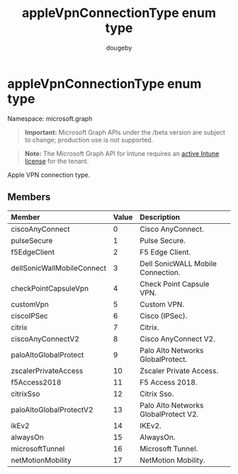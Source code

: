 ﻿---
title: "appleVpnConnectionType enum type"
description: "Apple VPN connection type."
author: "dougeby"
localization_priority: Normal
ms.prod: "intune"
doc_type: enumPageType
---

# appleVpnConnectionType enum type

Namespace: microsoft.graph

> **Important:** Microsoft Graph APIs under the /beta version are subject to change; production use is not supported.

> **Note:** The Microsoft Graph API for Intune requires an [active Intune license](https://go.microsoft.com/fwlink/?linkid=839381) for the tenant.

Apple VPN connection type.

## Members

| Member                     | Value | Description                          |
| :------------------------- | :---- | :----------------------------------- |
| ciscoAnyConnect            | 0     | Cisco AnyConnect.                    |
| pulseSecure                | 1     | Pulse Secure.                        |
| f5EdgeClient               | 2     | F5 Edge Client.                      |
| dellSonicWallMobileConnect | 3     | Dell SonicWALL Mobile Connection.    |
| checkPointCapsuleVpn       | 4     | Check Point Capsule VPN.             |
| customVpn                  | 5     | Custom VPN.                          |
| ciscoIPSec                 | 6     | Cisco (IPSec).                       |
| citrix                     | 7     | Citrix.                              |
| ciscoAnyConnectV2          | 8     | Cisco AnyConnect V2.                 |
| paloAltoGlobalProtect      | 9     | Palo Alto Networks GlobalProtect.    |
| zscalerPrivateAccess       | 10    | Zscaler Private Access.              |
| f5Access2018               | 11    | F5 Access 2018.                      |
| citrixSso                  | 12    | Citrix Sso.                          |
| paloAltoGlobalProtectV2    | 13    | Palo Alto Networks GlobalProtect V2. |
| ikEv2                      | 14    | IKEv2.                               |
| alwaysOn                   | 15    | AlwaysOn.                            |
| microsoftTunnel            | 16    | Microsoft Tunnel.                    |
| netMotionMobility          | 17    | NetMotion Mobility.                  |
